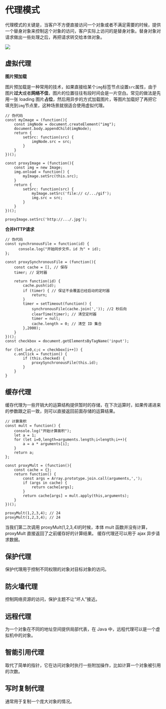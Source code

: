# 代理模式

代理模式的关键是，当客户不方便直接访问一个对象或者不满足需要的时候，提供一个替身对象来控制这个对象的访问，客户实际上访问的是替身对象。替身对象对请求做出一些处理之后，再把请求转交给本体对象。

![](https://blog-imagess.oss-cn-hangzhou.aliyuncs.com/github/design_pattern/proxy-pattern.png)

## 虚拟代理

**图片预加载**

图片预加载是一种常用的技术，如果直接给某个`img`标签节点设置`src`属性，由于图片**过大**或者**网络不佳**，图片的位置往往有段时间会是一片空白。常见的做法是先用一张 loading 图片**占位**，然后用异步的方式加载图片，等图片加载好了再把它填充到`img`节点里，这种场景就很适合使用虚拟代理。

```
// 伪代码
const myImage = (function(){
    const imgNode = document.createElement("img");
    document.body.appendChild(imgNode);
    return {
        setSrc: function(src) {
            imgNode.src = src;
        }
    }
})();

const proxyImage = (function(){
    const img = new Image;
    img.onload = function() {
        myImage.setSrc(this.src);
    }
    return {
        setSrc: function(src) {
            myImage.setSrc('file:// c/.../gif');
            img.src = src;
        }
    }
})();

proxyImage.setSrc('http://.../.jpg');
```

**合并HTTP请求**

```
// 伪代码
const synchronousFile = function(id) {
      console.log("开始同步文件，id 为" + id);
};

const proxySynchronousFile = (function(){
    const cache = [], // 保存 
    timer; // 定时器
    
    return function(id) {
        cache.push(id);
        if (timer) { // 保证不会覆盖已经启动的定时器
            return;
        }
        timer = setTimeout(function() {
            synchronousFile(cache.join(',')); //2 秒后向
            clearTime(timer); // 清空定时器
            timer = null;
            cache.length = 0; // 清空 ID 集合
        },2000);
    }
})();
const checkbox = document.getElementsByTagName('input');

for (let i=0,c;c = checkbox[i++]) {
    c.onClick = function() {
        if (this.checked) {
            proxySynchronousFile(this.id);
        }
    }
}
```

## 缓存代理

缓存代理为一些开销大的运算结构提供暂时的存储，在下次运算时，如果传递进来的参数跟之前一致，则可以直接返回前面存储的运算结果。

```
// 计算乘积
const mult = function() {
    console.log("开始计算面积");
    let a = 1;
    for (let i=0,length=arguments.length;i<length;i++){
        a = a * arguments[i];
    }
    return a;
};

const proxyMult = (function(){
    const cache = {};
    return function() {
        const args = Array.prototype.join.call(arguments,',');
        if (args in cache) {
            return cache[args];
        }
        return cache[args] = mult.apply(this,arguments);
    }
})();

proxyMult(1,2,3,4); // 24
proxyMult(1,2,3,4); // 24
```

当我们第二次调用 proxyMult(1,2,3,4)的时候，本体 mult 函数并没有计算，proxyMult 直接返回了之前缓存好的计算结果。
缓存代理还可以用于 ajax 异步请求数据。

## 保护代理

保护代理用于控制不同权限的对象对目标对象的访问。

## 防火墙代理

控制网络资源的访问，保护主题不让“坏人”接近。

## 远程代理

为一个对象在不同的地址空间提供局部代表，在 Java 中，远程代理可以是一个虚拟机中的对象。

## 智能引用代理

取代了简单的指针，它在访问对象时执行一些附加操作，比如计算一个对象被引用的次数。

## 写时复制代理

通常用于复制一个庞大对象的情况。



